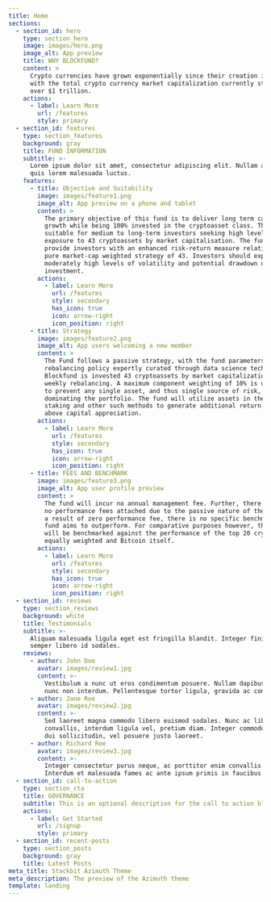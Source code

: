 ```yaml
---
title: Home
sections:
  - section_id: hero
    type: section_hero
    image: images/hero.png
    image_alt: App preview
    title: WHY BLOCKFUND?
    content: >
      Crypto currencies have grown exponentially since their creation in 2009,
      with the total crypto currency market capitalization currently standing at
      over $1 trillion.
    actions:
      - label: Learn More
        url: /features
        style: primary
  - section_id: features
    type: section_features
    background: gray
    title: FUND INFORMATION
    subtitle: >-
      Lorem ipsum dolor sit amet, consectetur adipiscing elit. Nullam a metus
      quis lorem malesuada luctus.
    features:
      - title: Objective and Suitability
        image: images/feature1.png
        image_alt: App preview on a phone and tablet
        content: >
          The primary objective of this fund is to deliver long term capital
          growth while being 100% invested in the cryptoasset class. The fund is
          suitable for medium to long-term investors seeking high levels of
          exposure to 43 cryptoassets by market capitalisation. The fund aims to
          provide investors with an enhanced risk-return measure relative to a
          pure market-cap weighted strategy of 43. Investors should expect
          moderately high levels of volatility and potential drawdown of their
          investment.
        actions:
          - label: Learn More
            url: /features
            style: secondary
            has_icon: true
            icon: arrow-right
            icon_position: right
      - title: Strategy
        image: images/feature2.png
        image_alt: App users welcoming a new member
        content: >
          The Fund follows a passive strategy, with the fund parameters and
          rebalancing policy expertly curated through data science techniques.
          Blockfund is invested 43 cryptoassets by market capitalization, with
          weekly rebalancing. A maximum component weighting of 10% is utilized
          to prevent any single asset, and thus single source of risk, from
          dominating the portfolio. The fund will utilize assets in the form of
          staking and other such methods to generate additional return over and
          above capital appreciation.
        actions:
          - label: Learn More
            url: /features
            style: secondary
            has_icon: true
            icon: arrow-right
            icon_position: right
      - title: FEES AND BENCHMARK
        image: images/feature3.png
        image_alt: App user profile preview
        content: >
          The fund will incur no annual management fee. Further, there will be
          no performance fees attached due to the passive nature of the fund. As
          a result of zero performance fee, there is no specific benchmark the
          fund aims to outperform. For comparative purposes however, the fund
          will be benchmarked against the performance of the top 20 cryptoassets
          equally weighted and Bitcoin itself.
        actions:
          - label: Learn More
            url: /features
            style: secondary
            has_icon: true
            icon: arrow-right
            icon_position: right
  - section_id: reviews
    type: section_reviews
    background: white
    title: Testimonials
    subtitle: >-
      Aliquam malesuada ligula eget est fringilla blandit. Integer finibus
      semper libero id sodales. 
    reviews:
      - author: John Doe
        avatar: images/review1.jpg
        content: >-
          Vestibulum a nunc ut eros condimentum posuere. Nullam dapibus quis
          nunc non interdum. Pellentesque tortor ligula, gravida ac commodo eu.
      - author: Jane Roe
        avatar: images/review2.jpg
        content: >-
          Sed laoreet magna commodo libero euismod sodales. Nunc ac libero
          convallis, interdum ligula vel, pretium diam. Integer commodo sem at
          dui sollicitudin, vel posuere justo laoreet.
      - author: Richard Roe
        avatar: images/review3.jpg
        content: >-
          Integer consectetur purus neque, ac porttitor enim convallis vitae.
          Interdum et malesuada fames ac ante ipsum primis in faucibus.
  - section_id: call-to-action
    type: section_cta
    title: GOVERNANCE
    subtitle: This is an optional description for the call to action block.
    actions:
      - label: Get Started
        url: /signup
        style: primary
  - section_id: recent-posts
    type: section_posts
    background: gray
    title: Latest Posts
meta_title: Stackbit Azimuth Theme
meta_description: The preview of the Azimuth theme
template: landing
---
```


